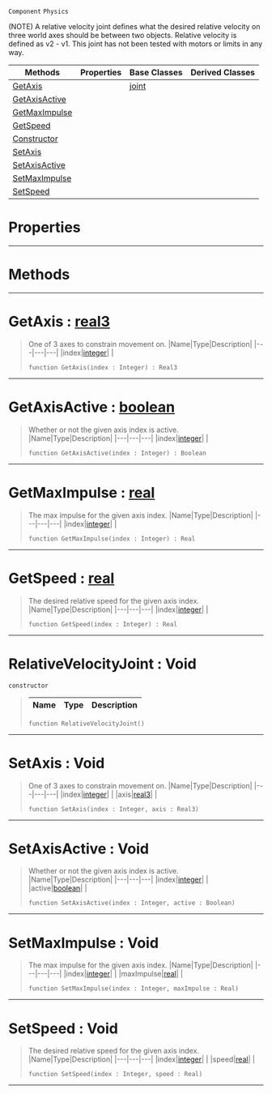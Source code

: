  `Component` `Physics`



(NOTE) A relative velocity joint defines what the desired relative velocity on three world axes should be between two objects. Relative velocity is defined as v2 - v1. This joint has not been tested with motors or limits in any way.

|Methods|Properties|Base Classes|Derived Classes|
|---|---|---|---|
|[ GetAxis](https://github.com/zeroengineteam/ZeroDocs/code_reference/class_reference/relativevelocityjoint.markdown#getaxis-zero-engine-docu)| |[joint](https://github.com/zeroengineteam/ZeroDocs/code_reference/class_reference/joint.markdown)| |
|[ GetAxisActive](https://github.com/zeroengineteam/ZeroDocs/code_reference/class_reference/relativevelocityjoint.markdown#getaxisactive-zero-engin)| | | |
|[ GetMaxImpulse](https://github.com/zeroengineteam/ZeroDocs/code_reference/class_reference/relativevelocityjoint.markdown#getmaximpulse-zero-engin)| | | |
|[ GetSpeed](https://github.com/zeroengineteam/ZeroDocs/code_reference/class_reference/relativevelocityjoint.markdown#getspeed-zero-engine-doc)| | | |
|[ Constructor](https://github.com/zeroengineteam/ZeroDocs/code_reference/class_reference/relativevelocityjoint.markdown#relativevelocityjoint-vo)| | | |
|[ SetAxis](https://github.com/zeroengineteam/ZeroDocs/code_reference/class_reference/relativevelocityjoint.markdown#setaxis-void)| | | |
|[ SetAxisActive](https://github.com/zeroengineteam/ZeroDocs/code_reference/class_reference/relativevelocityjoint.markdown#setaxisactive-void)| | | |
|[ SetMaxImpulse](https://github.com/zeroengineteam/ZeroDocs/code_reference/class_reference/relativevelocityjoint.markdown#setmaximpulse-void)| | | |
|[ SetSpeed](https://github.com/zeroengineteam/ZeroDocs/code_reference/class_reference/relativevelocityjoint.markdown#setspeed-void)| | | |


 #  Properties


---  
 #  Methods


---  
 #  GetAxis : [real3](https://github.com/zeroengineteam/ZeroDocs/code_reference/zilch_base_types/real3.markdown)

> One of 3 axes to constrain movement on.
> |Name|Type|Description|
> |---|---|---|
> |index|[integer](https://github.com/zeroengineteam/ZeroDocs/code_reference/zilch_base_types/integer.markdown)| |
> ``` lang=cpp, name=Zilch
> function GetAxis(index : Integer) : Real3
> ``` 


---  
 #  GetAxisActive : [boolean](https://github.com/zeroengineteam/ZeroDocs/code_reference/zilch_base_types/boolean.markdown)

> Whether or not the given axis index is active.
> |Name|Type|Description|
> |---|---|---|
> |index|[integer](https://github.com/zeroengineteam/ZeroDocs/code_reference/zilch_base_types/integer.markdown)| |
> ``` lang=cpp, name=Zilch
> function GetAxisActive(index : Integer) : Boolean
> ``` 


---  
 #  GetMaxImpulse : [real](https://github.com/zeroengineteam/ZeroDocs/code_reference/zilch_base_types/real.markdown)

> The max impulse for the given axis index.
> |Name|Type|Description|
> |---|---|---|
> |index|[integer](https://github.com/zeroengineteam/ZeroDocs/code_reference/zilch_base_types/integer.markdown)| |
> ``` lang=cpp, name=Zilch
> function GetMaxImpulse(index : Integer) : Real
> ``` 


---  
 #  GetSpeed : [real](https://github.com/zeroengineteam/ZeroDocs/code_reference/zilch_base_types/real.markdown)

> The desired relative speed for the given axis index.
> |Name|Type|Description|
> |---|---|---|
> |index|[integer](https://github.com/zeroengineteam/ZeroDocs/code_reference/zilch_base_types/integer.markdown)| |
> ``` lang=cpp, name=Zilch
> function GetSpeed(index : Integer) : Real
> ``` 


---  
 #  RelativeVelocityJoint : Void

 `constructor`

> 
> |Name|Type|Description|
> |---|---|---|
> ``` lang=cpp, name=Zilch
> function RelativeVelocityJoint()
> ``` 


---  
 #  SetAxis : Void

> One of 3 axes to constrain movement on.
> |Name|Type|Description|
> |---|---|---|
> |index|[integer](https://github.com/zeroengineteam/ZeroDocs/code_reference/zilch_base_types/integer.markdown)| |
> |axis|[real3](https://github.com/zeroengineteam/ZeroDocs/code_reference/zilch_base_types/real3.markdown)| |
> ``` lang=cpp, name=Zilch
> function SetAxis(index : Integer, axis : Real3)
> ``` 


---  
 #  SetAxisActive : Void

> Whether or not the given axis index is active.
> |Name|Type|Description|
> |---|---|---|
> |index|[integer](https://github.com/zeroengineteam/ZeroDocs/code_reference/zilch_base_types/integer.markdown)| |
> |active|[boolean](https://github.com/zeroengineteam/ZeroDocs/code_reference/zilch_base_types/boolean.markdown)| |
> ``` lang=cpp, name=Zilch
> function SetAxisActive(index : Integer, active : Boolean)
> ``` 


---  
 #  SetMaxImpulse : Void

> The max impulse for the given axis index.
> |Name|Type|Description|
> |---|---|---|
> |index|[integer](https://github.com/zeroengineteam/ZeroDocs/code_reference/zilch_base_types/integer.markdown)| |
> |maxImpulse|[real](https://github.com/zeroengineteam/ZeroDocs/code_reference/zilch_base_types/real.markdown)| |
> ``` lang=cpp, name=Zilch
> function SetMaxImpulse(index : Integer, maxImpulse : Real)
> ``` 


---  
 #  SetSpeed : Void

> The desired relative speed for the given axis index.
> |Name|Type|Description|
> |---|---|---|
> |index|[integer](https://github.com/zeroengineteam/ZeroDocs/code_reference/zilch_base_types/integer.markdown)| |
> |speed|[real](https://github.com/zeroengineteam/ZeroDocs/code_reference/zilch_base_types/real.markdown)| |
> ``` lang=cpp, name=Zilch
> function SetSpeed(index : Integer, speed : Real)
> ``` 


---  
 

 